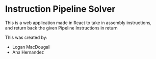 # Instruction Pipeline Solver

This is a web application made in React to take in assembly instructions, and return back the given Pipeline Instructions in return

This was created by:
- Logan MacDougall
- Ana Hernandez